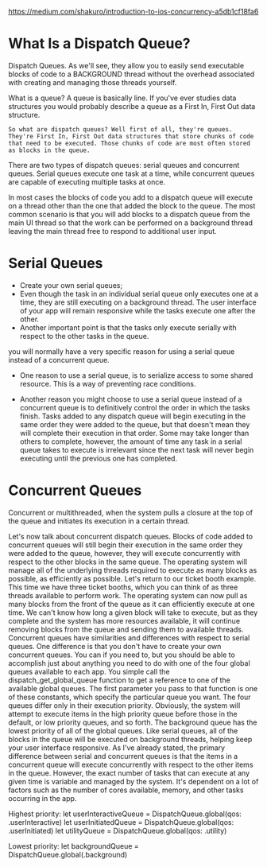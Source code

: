 https://medium.com/shakuro/introduction-to-ios-concurrency-a5db1cf18fa6

#   What Is a Dispatch Queue?

Dispatch Queues. As we'll see, they allow you to easily send executable blocks of code to a BACKGROUND thread without the overhead associated with creating and managing those threads yourself.

 What is a queue? A queue is basically line. If you've ever studies data structures you would probably describe a queue as a First In, First Out data structure.
     
    So what are dispatch queues? Well first of all, they're queues. They're First In, First Out data structures that store chunks of code that need to be executed. Those chunks of code are most often stored as blocks in the queue.
 
 There are two types of dispatch queues:
   serial queues and concurrent queues. Serial queues execute one task at a time, while concurrent queues are capable of executing multiple tasks at once.

 In most cases the blocks of code you add to a dispatch queue will execute on a thread other than the one that added the block to the queue. The most common scenario is that you will add blocks to a dispatch queue from the main UI thread so that the work can be performed on a background thread leaving the main thread free to respond to additional user input.

# Serial Queues 
 
- Create your own serial queues;
- Even though the task in an individual serial queue only executes one at a time, they are still executing on a background thread. The user interface of your app will remain responsive while the tasks execute one after the other.
-  Another important point is that the tasks only execute serially with respect to the other tasks in the queue. 

you will normally have a very specific reason for using a serial queue instead of a concurrent queue.
- One reason to use a serial queue, is to serialize access to some shared resource. This is a way of preventing race conditions.

- Another reason you might choose to use a serial queue instead of a concurrent queue is to definitively control the order in which the tasks finish. Tasks added to any dispatch queue will begin executing in the same order they were added to the queue, but that doesn't mean they will complete their execution in that order. Some may take longer than others to complete, however, the amount of time any task in a serial queue takes to execute is irrelevant since the next task will never begin executing until the previous one has completed.

# Concurrent Queues

Concurrent or multithreaded, when the system pulls a closure at the top of the queue and initiates its execution in a certain thread.

Let's now talk about concurrent dispatch queues. Blocks of code added to concurrent queues will still begin their execution in the same order they were added to the queue, however, they will execute concurrently with respect to the other blocks in the same queue. The operating system will manage all of the underlying threads required to execute as many blocks as possible, as efficiently as possible. Let's return to our ticket booth example. This time we have three ticket booths, which you can think of as three threads available to perform work. The operating system can now pull as many blocks from the front of the queue as it can efficiently execute at one time. We can't know how long a given block will take to execute, but as they complete and the system has more resources available, it will continue removing blocks from the queue and sending them to available threads. Concurrent queues have similarities and differences with respect to serial queues. One difference is that you don't have to create your own concurrent queues. You can if you need to, but you should be able to accomplish just about anything you need to do with one of the four global queues available to each app. You simple call the dispatch_get_global_queue function to get a reference to one of the available global queues. The first parameter you pass to that function is one of these constants, which specify the particular queue you want. The four queues differ only in their execution priority. Obviously, the system will attempt to execute items in the high priority queue before those in the default, or low priority queues, and so forth. The background queue has the lowest priority of all of the global queues. Like serial queues, all of the blocks in the queue will be executed on background threads, helping keep your user interface responsive. As I've already stated, the primary difference between serial and concurrent queues is that the items in a concurrent queue will execute concurrently with respect to the other items in the queue. However, the exact number of tasks that can execute at any given time is variable and managed by the system. It's dependent on a lot of factors such as the number of cores available, memory, and other tasks occurring in the app.

Highest priority:
let userInteractiveQueue = DispatchQueue.global(qos: .userInteractive)
let userInitiatedQueue = DispatchQueue.global(qos: .userInitiated)
let utilityQueue = DispatchQueue.global(qos: .utility)

Lowest priority:
let backgroundQueue = DispatchQueue.global(.background)
